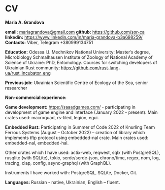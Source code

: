 # CV
**Maria A. Grandova** 

**email:** mariagrandova@gmail.com
**github:** https://github.com/sor-ca
**linkedin:** https://www.linkedin.com/in/maria-grandova-b3a698259/
**Contacts:** Viber, Telegram +380999134751

**Education:**
Odessa I.I. Mechnikov National University: Master’s degree, Microbiology
Schmalhausen Institute of Zoology of National Academy of Science of Ukraine: PhD, Entomology.
Courses for switching developers of Ukrainian Rust community: https://github.com/rust-lang-ua/rust_incubator_eng

**Previous job:** 
Ukrainian Scientific Centre of Ecology of the Sea, senior researcher

**Non-commercial experience:**

**Game development:** https://saaadgames.com/ - participating in development of game engine and interface (January 2022 - present). Main crates used:  macroquad, rs-tiled, legion, egui.

**Embedded Rust:** Participating in Summer of Code 2022 of Knurling Team Ferrous Systems (August – October 2022) – creation of library which implements tftp protocol using embedded-nal crate. Main crates used: embedded-nal, embedded-hal.

Other crates which I have used: actix-web, reqwest, sqlx (with PostgreSQL), rusqlite (with SQLite), tokio, serde/serde-json, chrono/time, regex, nom, log, tracing, clap, config, async-graphql (with GraphQL).

Instruments I have worked with: PostgreSQL, SQLite, Docker, Git.

**Languages:** 
Russian - native, Ukrainian, English – fluent.
